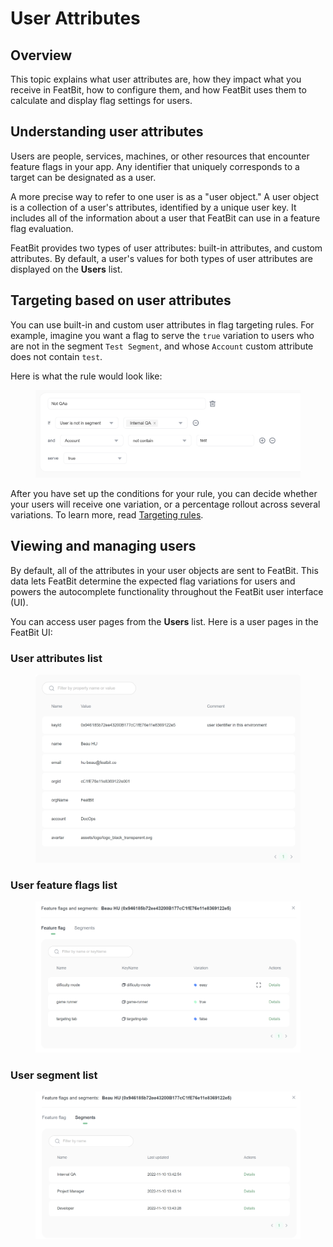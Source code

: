 # User Attributes

## Overview <a href="#overview" id="overview"></a>

This topic explains what user attributes are, how they impact what you receive in FeatBit, how to configure them, and how FeatBit uses them to calculate and display flag settings for users.

## Understanding user attributes <a href="#understanding-user-attributes" id="understanding-user-attributes"></a>

Users are people, services, machines, or other resources that encounter feature flags in your app. Any identifier that uniquely corresponds to a target can be designated as a user.

A more precise way to refer to one user is as a "user object." A user object is a collection of a user's attributes, identified by a unique user key. It includes all of the information about a user that FeatBit can use in a feature flag evaluation.

FeatBit provides two types of user attributes: built-in attributes, and custom attributes. By default, a user's values for both types of user attributes are displayed on the **Users** list.

## Targeting based on user attributes <a href="#targeting-based-on-user-attributes" id="targeting-based-on-user-attributes"></a>

You can use built-in and custom user attributes in flag targeting rules. For example, imagine you want a flag to serve the `true` variation to users who are not in the segment `Test Segment`, and whose `Account` custom attribute does not contain `test`.

Here is what the rule would look like:

<figure><img src="../../.gitbook/assets/image (229).png" alt=""><figcaption></figcaption></figure>

After you have set up the conditions for your rule, you can decide whether your users will receive one variation, or a percentage rollout across several variations. To learn more, read [Targeting rules](../targeting-users-with-flags/targeting-rules.md).

## Viewing and managing users <a href="#viewing-and-managing-users" id="viewing-and-managing-users"></a>

By default, all of the attributes in your user objects are sent to FeatBit. This data lets FeatBit determine the expected flag variations for users and powers the autocomplete functionality throughout the FeatBit user interface (UI).

You can access user pages from the **Users** list. Here is a user pages in the FeatBit UI:

### User attributes list

<figure><img src="../../.gitbook/assets/image (287).png" alt=""><figcaption></figcaption></figure>

### User feature flags list

<figure><img src="../../.gitbook/assets/image (115).png" alt=""><figcaption></figcaption></figure>

### User segment list

<figure><img src="../../.gitbook/assets/image (42).png" alt=""><figcaption></figcaption></figure>
